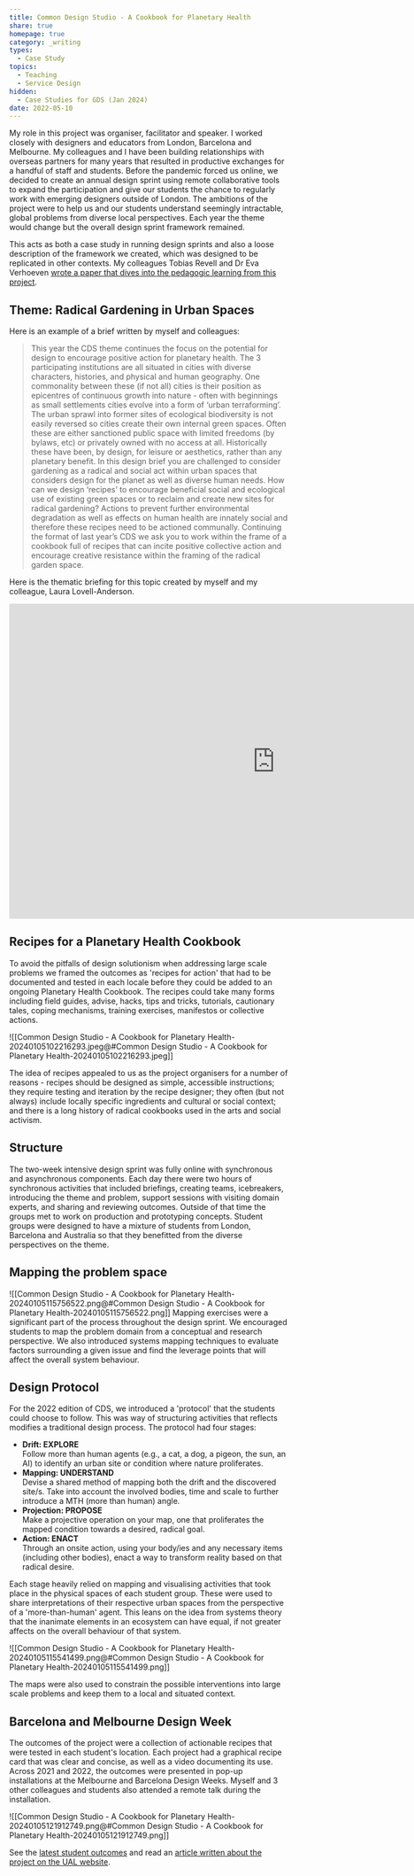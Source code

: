 ```yaml
---
title: Common Design Studio - A Cookbook for Planetary Health
share: true
homepage: true
category: _writing
types:
  - Case Study
topics:
  - Teaching
  - Service Design
hidden:
  - Case Studies for GDS (Jan 2024)
date: 2022-05-10
---
```



My role in this project was organiser, facilitator and speaker. I worked closely with designers and educators from London, Barcelona and Melbourne. My colleagues and I have been building relationships with overseas partners for many years that resulted in productive exchanges for a handful of staff and students. Before the pandemic forced us online, we decided to create an annual design sprint using remote collaborative tools to expand the participation and give our students the chance to regularly work with emerging designers outside of London. The ambitions of the project were to help us and our students understand seemingly intractable, global problems from diverse local perspectives. Each year the theme would change but the overall design sprint framework remained. 

This acts as both a case study in running design sprints and also a loose description of the framework we created, which was designed to be replicated in other contexts. My colleagues Tobias Revell and Dr Eva Verhoeven [wrote a paper that dives into the pedagogic learning from this project](https://ualresearchonline.arts.ac.uk/id/eprint/14432/). 

## Theme: Radical Gardening in Urban Spaces

Here is an example of a brief written by myself and colleagues: 

> This year the CDS theme continues the focus on the potential for design to encourage positive action for planetary health. The 3 participating institutions are all situated in cities with diverse characters, histories, and physical and human geography. One commonality between these (if not all) cities is their position as epicentres of continuous growth into nature - often with beginnings as small settlements cities evolve into a form of ‘urban terraforming’. The urban sprawl into former sites of ecological biodiversity is not easily reversed so cities create their own internal green spaces. Often these are either sanctioned public space with limited freedoms (by bylaws, etc) or privately owned with no access at all. Historically these have been, by design, for leisure or aesthetics, rather than any planetary benefit. In this design brief you are challenged to consider gardening as a radical and social act within urban spaces that considers design for the planet as well as diverse human needs. How can we design ‘recipes’ to encourage beneficial social and ecological use of existing green spaces or to reclaim and create new sites for radical gardening? Actions to prevent further environmental degradation as well as effects on human health are innately social and therefore these recipes need to be actioned communally. Continuing the format of last year’s CDS we ask you to work within the frame of a cookbook full of recipes that can incite positive collective action and encourage creative resistance within the framing of the radical garden space.     

Here is the thematic briefing for this topic created by myself and my colleague, Laura Lovell-Anderson. 

<iframe src="https://docs.google.com/presentation/d/e/2PACX-1vRk8_jYzC1gftyUtV0sKfkl-0ZIYg70I_avcMu91PaB8itoIEfgu0C_1JATAPVZRfTn9ym7WsVty6kf/embed?start=false&loop=false&delayms=3000" frameborder="0" width="960" height="569" allowfullscreen="true" mozallowfullscreen="true" webkitallowfullscreen="true"></iframe>

## Recipes for a Planetary Health Cookbook

To avoid the pitfalls of design solutionism when addressing large scale problems we framed the outcomes as 'recipes for action' that had to be documented and tested in each locale before they could be added to an ongoing Planetary Health Cookbook. The recipes could take many forms including field guides, advise, hacks, tips and tricks, tutorials, cautionary tales, coping mechanisms, training exercises, manifestos or collective actions. 

![[Common Design Studio - A Cookbook for Planetary Health-20240105102216293.jpeg@#Common Design Studio - A Cookbook for Planetary Health-20240105102216293.jpeg]]

The idea of recipes appealed to us as the project organisers for a number of reasons - recipes should be designed as simple, accessible instructions; they require testing and iteration by the recipe designer; they often (but not always) include locally specific ingredients and cultural or social context; and there is a long history of radical cookbooks used in the arts and social activism.      

## Structure 

The two-week intensive design sprint was fully online with synchronous and asynchronous components. Each day there were two hours of synchronous activities that included briefings, creating teams, icebreakers, introducing the theme and problem, support sessions with visiting domain experts, and sharing and reviewing outcomes. Outside of that time the groups met to work on production and prototyping concepts. Student groups were designed to have a mixture of students from London, Barcelona and Australia so that they benefitted from the diverse perspectives on the theme.  

## Mapping the problem space
![[Common Design Studio - A Cookbook for Planetary Health-20240105115756522.png@#Common Design Studio - A Cookbook for Planetary Health-20240105115756522.png]]
Mapping exercises were a significant part of the process throughout the design sprint. We encouraged students to map the problem domain from a conceptual and research perspective. We also introduced systems mapping techniques to evaluate factors surrounding a given issue and find the leverage points that will affect the overall system behaviour. 

## Design Protocol

For the 2022 edition of CDS, we introduced a 'protocol' that the students could choose to follow. This was way of structuring activities that reflects modifies a traditional design process. The protocol had four stages:

- **Drift: EXPLORE** <br> Follow more than human agents (e.g., a cat, a dog, a pigeon, the sun, an AI) to identify an urban site or condition where nature proliferates.
- **Mapping: UNDERSTAND**<br>Devise a shared method of mapping both the drift and the discovered site/s. Take into account the involved bodies, time and scale to further introduce a MTH (more than human) angle.
- **Projection: PROPOSE**<br>Make a projective operation on your map, one that proliferates the mapped condition towards a desired, radical goal.
- **Action: ENACT**<br>Through an onsite action, using your body/ies and any necessary items (including other bodies), enact a way to transform reality based on that radical desire.

Each stage heavily relied on mapping and visualising activities that took place in the physical spaces of each student group. These were used to share interpretations of their respective urban spaces from the perspective of a 'more-than-human' agent. This leans on the idea from systems theory that the inanimate elements in an ecosystem can have equal, if not greater affects on the overall behaviour of that system. 

![[Common Design Studio - A Cookbook for Planetary Health-20240105115541499.png@#Common Design Studio - A Cookbook for Planetary Health-20240105115541499.png]]

The maps were also used to constrain the possible interventions into large scale problems and keep them to a local and situated context.  

## Barcelona and Melbourne Design Week

The outcomes of the project were a collection of actionable recipes that were tested in each student's location. Each project had a graphical recipe card that was clear and concise, as well as a video documenting its use. Across 2021 and 2022, the outcomes were presented in pop-up installations at the Melbourne and Barcelona Design Weeks. Myself and 3 other colleagues and students also attended a remote talk during the installation.

![[Common Design Studio - A Cookbook for Planetary Health-20240105121912749.png@#Common Design Studio - A Cookbook for Planetary Health-20240105121912749.png]]

See the [latest student outcomes](https://www.commondesignstudio.net/) and read an [article written about the project on the UAL website](https://www.arts.ac.uk/colleges/london-college-of-communication/stories/design-school-students-explore-international-collaborations-with-global-design-studio).




